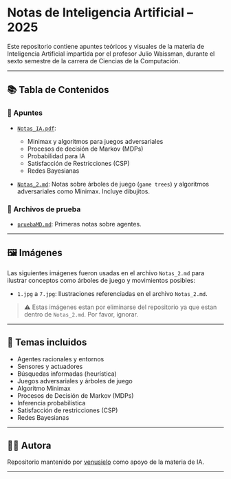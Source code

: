 # Notas de Inteligencia Artificial – 2025

Este repositorio contiene apuntes teóricos y visuales de la materia de Inteligencia Artificial impartida por el profesor Julio Waissman, durante el sexto semestre de la carrera de Ciencias de la Computación.

---

## 📚 Tabla de Contenidos

### 📄 Apuntes

- [`Notas_IA.pdf`](./Notas_IA.pdf): 
  - Minimax y algoritmos para juegos adversariales
  - Procesos de decisión de Markov (MDPs)
  - Probabilidad para IA
  - Satisfacción de Restricciones (CSP)
  - Redes Bayesianas

- [`Notas_2.md`](./Notas_2.md): Notas sobre árboles de juego (`game trees`) y algoritmos adversariales como Minimax. Incluye dibujitos.

### 🧪 Archivos de prueba
- [`pruebaMD.md`](./pruebaMD.md): Primeras notas sobre agentes.

---

## 🖼️ Imágenes

Las siguientes imágenes fueron usadas en el archivo `Notas_2.md` para ilustrar conceptos como árboles de juego y movimientos posibles:

- `1.jpg` a `7.jpg`: Ilustraciones referenciadas en el archivo `Notas_2.md`.

> ⚠️ Estas imágenes estan por eliminarse del repositorio ya que estan dentro de `Notas_2.md`. Por favor, ignorar.

---

## 🧠 Temas incluidos

- Agentes racionales y entornos
- Sensores y actuadores
- Búsquedas informadas (heurística)
- Juegos adversariales y árboles de juego
- Algoritmo Minimax
- Procesos de Decisión de Markov (MDPs)
- Inferencia probabilística
- Satisfacción de restricciones (CSP)
- Redes Bayesianas

---

## 👩‍💻 Autora

Repositorio mantenido por [venusielo](https://github.com/venusielo) como apoyo de la materia de IA.

---


